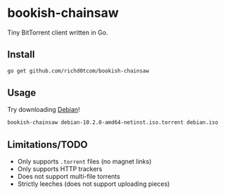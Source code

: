 # bookish-chainsaw

Tiny BitTorrent client written in Go.

## Install

```sh
go get github.com/richd0tcom/bookish-chainsaw
```

## Usage
Try downloading [Debian](https://cdimage.debian.org/debian-cd/current/amd64/bt-cd/#indexlist)!

```sh
bookish-chainsaw debian-10.2.0-amd64-netinst.iso.torrent debian.iso
```



## Limitations/TODO
* Only supports `.torrent` files (no magnet links)
* Only supports HTTP trackers
* Does not support multi-file torrents
* Strictly leeches (does not support uploading pieces)
